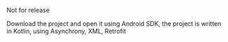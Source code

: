 Not for release

Download the project and open it using Android SDK, the project is written in Kotlin, using Asynchrony, XML, Retrofit
